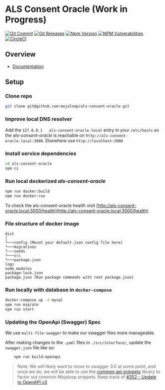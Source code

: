 # ALS Consent Oracle (Work in Progress)
[![Git Commit](https://img.shields.io/github/last-commit/mojaloop/als-consent-oracle.svg?style=flat)](https://github.com/mojaloop/als-consent-oracle/commits/main)
[![Git Releases](https://img.shields.io/github/release/mojaloop/als-consent-oracle.svg?style=flat)](https://github.com/mojaloop/als-consent-oracle/releases)
[![Npm Version](https://img.shields.io/npm/v/@mojaloop/als-consent-oracle.svg?style=flat)](https://www.npmjs.com/package/@mojaloop/als-consent-oracle)
[![NPM Vulnerabilities](https://img.shields.io/snyk/vulnerabilities/npm/@mojaloop/als-consent-oracle.svg?style=flat)](https://www.npmjs.com/package/@mojaloop/als-consent-oracle)
[![CircleCI](https://circleci.com/gh/mojaloop/als-consent-oracle.svg?style=svg)](https://circleci.com/gh/mojaloop/als-consent-oracle)

## Overview

- [Documentation](./docs/README.md)

## Setup

### Clone repo
```bash
git clone git@github.com:mojaloop/als-consent-oracle.git
```

### Improve local DNS resolver
Add the `127.0.0.1   als-consent-oracle.local` entry in your `/etc/hosts` so the _als-consent-oracle_ is reachable on `http://als-consent-oracle.local:3000`. Elsewhere use `http://localhost:3000`

### Install service dependencies
```bash
cd als-consent-oracle
npm ci
```

### Run local dockerized _als-consent-oracle_
```bash
npm run docker:build
npm run docker:run
```

To check the als-consent-oracle health visit [http://als-consent-oracle.local:3000/health](http://als-consent-oracle.local:3000/health)

### File structure of docker image
```
dist
│
└───config (Mount your default.json config file here)
└───migrations
└───seeds
└───src
└───package.json
logs
node_modules
package-lock.json
package.json (Run package commands with root package.json)
```

### Run locally with database in `docker-compose`

```bash
docker-compose up -d mysql
npm run migrate
npm run start
```


### Updating the OpenApi (Swagger) Spec

We use `multi-file-swagger` to make our swagger files more manageable.

After making changes to the `.yaml` files in `./src/interface/`, update the `swagger.json` file like so:

```bash
    npm run build:openapi
```

> Note: We will likely want to move to swagger 3.0 at some point, and once we do, we will be able to use the [common api snippets](https://github.com/mojaloop/api-snippets) library to factor out common Mojaloop snippets.
> Keep track of [#352 - Update to OpenAPI v3](https://app.zenhub.com/workspaces/pisp-5e8457b05580fb04a7fd4878/issues/mojaloop/mojaloop/352)


